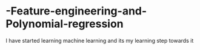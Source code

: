 # -Feature-engineering-and-Polynomial-regression
I have started learning machine learning and its my learning step towards it 
